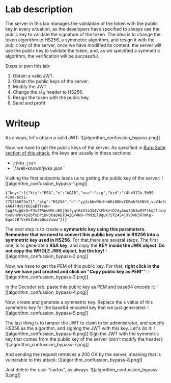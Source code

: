 # Lab description

The server in this lab manages the validation of the token with the public key in every situation, as the developers have specified to always use the public key to validate the signature of the token.
The idea is to change the token algorithm to HS256, a symmetric algorithm, and resign it with the public key of the server, once we have modified its content. the server will use the public key to validate the token, and, as we specified a symmetric algorithm, the verification will be successful.

Steps to pwn this lab:
1. Obtain a valid JWT.
2. Obtain the public keys of the server.
3. Modify the JWT.
4. Change the `alg` header to HS256.
5. Resign the token with the public key.
6. Send and profit

# Writeup
As always, let's obtain a valid JWT:
![[algorithm_confussion_bypass.png]]

Now, we have to get the public keys of the server. As specified in [Burp Suite section of this attack](https://portswigger.net/web-security/jwt/algorithm-confusion), the keys are usually in these sections:
- `/jwks.json`
- `/.well-known/jwks.json``

Visiting the first endpoints leads us to getting the public key of the server: 
![[algorithm_confussion_bypass-1.png]]
```
{"keys":[{"kty":"RSA","e":"AQAB","use":"sig","kid":"f4bb312b-5b59-419d-bc51-775266075e71","alg":"RS256","n":"yy2cA6xW6rhhWKi0NHvCORmhf6XNV4_vuV4o5VkNEf0mphvQkICLpS63uCuw9gTW3sy8Mq_ZnrrOTkdPpAX1wvL2EN8vD2UcUPCAyI25PaBm8lciDrNOA4uA8HBVIsMMcwMB803CyJ179ktPXkjDKCZhASgxChQ-kA64FHySr6GCeBTTreH-JpgZ8zgNi6rF3vZF5WwMSLuROjQmfyqt64V3iGX4VsFbKetD2dyAoq3Gh3w0SF1hgClixqeIL-RvuvHVkvkS8bfuDPiDw3kaBADTD42QV4N9-rhM3El9guKTSf24S4jXV0vH5RTmKq-Bqoc2BfVxK5ZxHzbUueVvww"}]}
```

The next step is to create a **symmetric key using this parameters. Remember that we need to convert this public key used in RS256 into a symmetric key used in HS256**.
For that,there are several steps.
The first one, is to generate a **RSA key**, and copy the **KEY inside the JWK object. Do not copy the WHOLE JWK object, but the key!**
![[algorithm_confussion_bypass-2.png]]

Now, we have to get the PEM of this public key. For that, **right click in the key we have just created and click on "Copy public key as PEM"**":
![[algorithm_confussion_bypass-3.png]]

In the Decoder tab, paste this public key as PEM and base64 encode it:
![[algorithm_confussion_bypass-4.png]]

Now, create and generate a symmetric key. Replace the `k` value of this symmetric key for the base64 encoded key that we just generated:
![[algorithm_confussion_bypass-5.png]]

The last thing is to tamper the JWT to claim to be administrator, and specify HS256 as the algorithm, and signing the JWT with this key.
Let's do it:
![[algorithm_confussion_bypass-6.png]]
Sign the JWT with the symmetric key that comes from the public key of the server (don't modify the header):
![[algorithm_confussion_bypass-7.png]]

And sending the request retrieves a 200 OK by the server, meaning that is vulnerable to this attack:
![[algorithm_confussion_bypass-8.png]]

Just delete the user "carlos", as always.
![[algorithm_confussion_bypass-9.png]]

